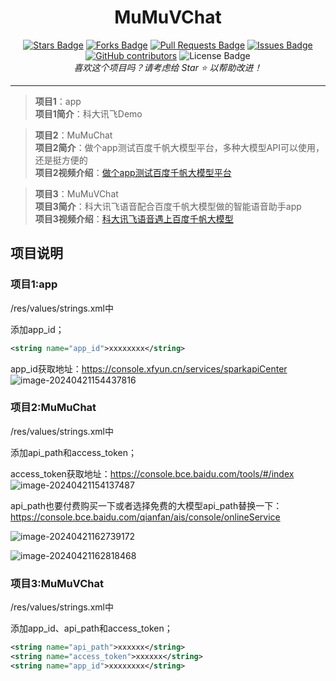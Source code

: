 <h1 align="center">MuMuVChat</h1>
<div align="center">
<a href="https://github.com/mixiaojiediy/MuMuVChat/stargazers"><img src="https://img.shields.io/github/stars/mixiaojiediy/MuMuVChat" alt="Stars Badge"/></a>
<a href="https://github.com/mixiaojiediy/MuMuVChat/network/members"><img src="https://img.shields.io/github/forks/mixiaojiediy/MuMuVChat" alt="Forks Badge"/></a>
<a href="https://github.com/mixiaojiediy/MuMuVChat/pulls"><img src="https://img.shields.io/github/issues-pr/mixiaojiediy/MuMuVChat" alt="Pull Requests Badge"/></a>
<a href="https://github.com/mixiaojiediy/MuMuVChat/issues"><img src="https://img.shields.io/github/issues/mixiaojiediy/MuMuVChat" alt="Issues Badge"/></a>
<a href="https://github.com/mixiaojiediy/MuMuVChat/graphs/contributors"><img alt="GitHub contributors" src="https://img.shields.io/github/contributors/mixiaojiediy/MuMuVChat?color=2b9348"></a>
<a><img src="https://img.shields.io/github/license/mixiaojiediy/MuMuVChat?color=2b9348" alt="License Badge"/></a>
</div>
<div align="center">
<i>喜欢这个项目吗？请考虑给 Star ⭐️ 以帮助改进！</i>

</div>

---

>**项目1**：app  
>**项目1简介**：科大讯飞Demo  

>**项目2**：MuMuChat  
>**项目2简介**：做个app测试百度千帆大模型平台，多种大模型API可以使用，还是挺方便的  
>**项目2视频介绍**：[做个app测试百度千帆大模型平台](https://www.bilibili.com/video/BV1WC41137ND/)  

>**项目3**：MuMuVChat  
>**项目3简介**：科大讯飞语音配合百度千帆大模型做的智能语音助手app  
>**项目3视频介绍**：[科大讯飞语音遇上百度千帆大模型](https://www.bilibili.com/video/BV1ht421w7MS/)  

## 项目说明 

### 项目1:app

/res/values/strings.xml中

添加app_id；

```xml
<string name="app_id">xxxxxxxx</string>
```

app_id获取地址：https://console.xfyun.cn/services/sparkapiCenter
![image-20240421154437816](https://cdn.jsdelivr.net/gh/mixiaojiediy/MDPicBed@main//img202404211544849.png)

### 项目2:MuMuChat

/res/values/strings.xml中

添加api_path和access_token；

access_token获取地址：https://console.bce.baidu.com/tools/#/index
![image-20240421154137487](https://cdn.jsdelivr.net/gh/mixiaojiediy/MDPicBed@main//img202404211541581.png)

api_path也要付费购买一下或者选择免费的大模型api_path替换一下：https://console.bce.baidu.com/qianfan/ais/console/onlineService

![image-20240421162739172](https://cdn.jsdelivr.net/gh/mixiaojiediy/MDPicBed@main//img202404211627249.png)

![image-20240421162818468](https://cdn.jsdelivr.net/gh/mixiaojiediy/MDPicBed@main//img202404211628510.png)



### 项目3:MuMuVChat

/res/values/strings.xml中

添加app_id、api_path和access_token；

```XML
<string name="api_path">xxxxxx</string>
<string name="access_token">xxxxxx</string>
<string name="app_id">xxxxxxxx</string>
```












